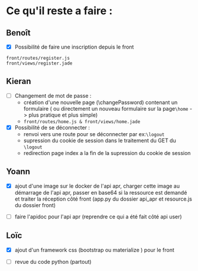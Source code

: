 # Ce qu'il reste a faire :

## Benoît 
- [x] Possibilité de faire une inscription depuis le front
```
front/routes/register.js
front/views/register.jade
```

## Kieran
- [ ] Changement de mot de passe :
    - création d'une nouvelle page (\changePassword) contenant un formulaire ( ou directement un nouveau formulaire sur la page```\home``` -> plus pratique et plus simple)
    - ```front/routes/home.js & front/views/home.jade```
- [x] Possibilité de se déconnecter :
    - renvoi vers une route pour se déconnecter par ex:```\logout``` 
    - supression du cookie de session dans le traitement du GET du ```\logout``` 
    - redirection page index a la fin de la supression du cookie de session

## Yoann

- [x] ajout d'une image sur le docker de l'api apr, charger cette image au démarrage de l'api apr, passer en base64 si la ressource est demandé et traiter la réception côté front (app.py du dossier api_apr et resource.js du dossier front)


- [ ] faire l'apidoc pour l'api apr (reprendre ce qui a été fait côté api user)

## Loïc

- [x] ajout d'un framework css (bootstrap ou materialize ) pour le front

- [ ] revue du code python (partout)